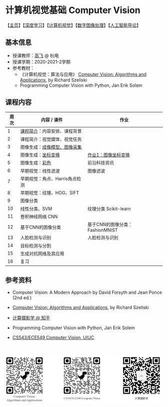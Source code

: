 # 计算机视觉基础 Computer Vision

【[主页](https://aiart.live/courses/)】【[深度学习](https://aiart.live/courses/dl.html)】【[计算机视觉](https://aiart.live/courses/cv.html)】【[数字图像处理](https://aiart.live/courses/dip.html)】【[人工智能导论](https://aiart.live/courses/intro2ai.html)】

## 基本信息

- 授课教师：[高飞](http://aiart.live) @ 杭电
- 授课学期：2020-2021-2学期
- 参考教材：
  - 《计算机视觉：算法与应用》
    [Computer Vision: Algorithms and Applications](https://szeliski.org/Book/), by Richard Szeliski
  - Programming Computer Vision with Python, Jan Erik Solem

## 课程内容

| 周次   | 内容 / 课件                            | 作业                               |
| ---- | ---------------------------------- | -------------------------------- |
| 1    | [课程简介](计算机视觉基础/课程简介.pdf)：内容安排、课程背景 |                                  |
| 2    | 课程简介：视觉媒体、视觉任务                     |                                  |
| 3    | 图像生成：[成像模型、图像采集](计算机视觉基础/图像采集.pdf) |                                  |
| 4    | 图像生成：[坐标变换](计算机视觉基础/坐标变换.pdf)      | [作业1：图像坐标变换](计算机视觉基础/作业1图像生成.md) |
| 5    | 图像生成：[彩色](计算机视觉基础/彩色.pdf)          | 前沿科技资讯                           |
| 6    | 早期视觉：线性滤波                          | 图像滤波                             |
| 7    | 早期视觉：角点、Harris角点检测                 |                                  |
| 8    | 早期视觉：纹理、HOG、SIFT                   |                                  |
| 9    | 图像分类                               |                                  |
| 10   | 线性分类、SVM                           | 纹理分类 Scikit-learn                |
| 11   | 卷积神经网络 CNN                         |                                  |
| 12   | 基于CNN的图像分类                         | 基于CNN的图像分类：FashionMNIST          |
| 13   | 人脸检测与识别                            | 人脸检测与识别                          |
| 14   | 目标检测与分割                            |                                  |
| 15   | 生成对抗网络及其应用                         |                                  |
| 16   | 复习                                 |                                  |



## 参考资料

- Computer Vision: A Modern Approach by David Forsyth and Jean Ponce (2nd ed.)

- [Computer Vision: Algorithms and Applications](https://szeliski.org/Book/), by Richard Szeliski

- [计算摄影学 @ 知乎](https://www.zhihu.com/column/hawkcp)

- Programming Computer Vision with Python, Jan Erik Solem

- [CS543/ECE549 Computer Vision, UIUC](https://courses.engr.illinois.edu/)

  ​

![cv_qrcode](计算机视觉基础/cv_qrcode.jpg)

